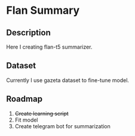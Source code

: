 # Flan Summary

## Description
Here I creating flan-t5 summarizer.


## Dataset
Currently I use gazeta dataset to fine-tune model.


## Roadmap
1. ~~Create learning script~~
2. Fit model
3. Create telegram bot for summarization
